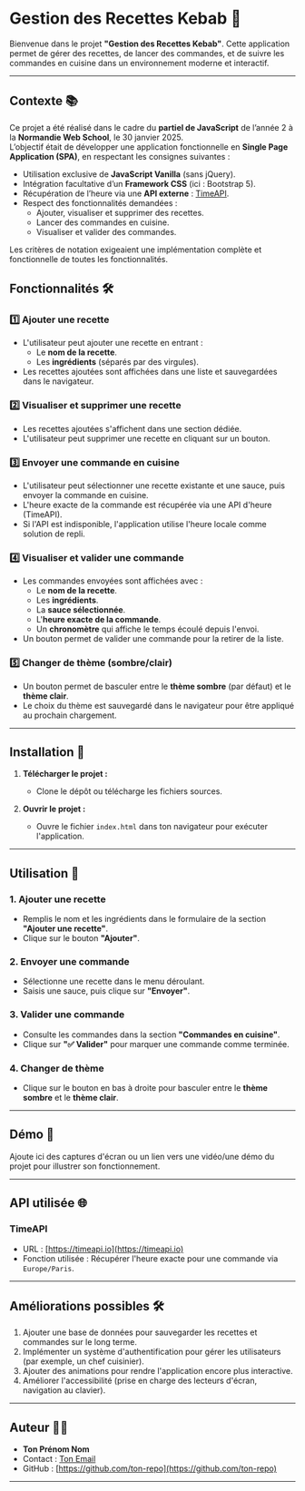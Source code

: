 # Gestion des Recettes Kebab 🍖

Bienvenue dans le projet **"Gestion des Recettes Kebab"**. Cette application permet de gérer des recettes, de lancer des commandes, et de suivre les commandes en cuisine dans un environnement moderne et interactif.

---
## Contexte 📚

Ce projet a été réalisé dans le cadre du **partiel de JavaScript** de l’année 2 à la **Normandie Web School**, le 30 janvier 2025.  
L’objectif était de développer une application fonctionnelle en **Single Page Application (SPA)**, en respectant les consignes suivantes :

- Utilisation exclusive de **JavaScript Vanilla** (sans jQuery).
- Intégration facultative d’un **Framework CSS** (ici : Bootstrap 5).
- Récupération de l’heure via une **API externe** : [TimeAPI](https://timeapi.io).
- Respect des fonctionnalités demandées :
  - Ajouter, visualiser et supprimer des recettes.
  - Lancer des commandes en cuisine.
  - Visualiser et valider des commandes.

Les critères de notation exigeaient une implémentation complète et fonctionnelle de toutes les fonctionnalités.

## Fonctionnalités 🛠️

### 1️⃣ Ajouter une recette
- L'utilisateur peut ajouter une recette en entrant :
  - Le **nom de la recette**.
  - Les **ingrédients** (séparés par des virgules).
- Les recettes ajoutées sont affichées dans une liste et sauvegardées dans le navigateur.

### 2️⃣ Visualiser et supprimer une recette
- Les recettes ajoutées s'affichent dans une section dédiée.
- L'utilisateur peut supprimer une recette en cliquant sur un bouton.

### 3️⃣ Envoyer une commande en cuisine
- L'utilisateur peut sélectionner une recette existante et une sauce, puis envoyer la commande en cuisine.
- L'heure exacte de la commande est récupérée via une API d'heure (TimeAPI).
- Si l'API est indisponible, l'application utilise l'heure locale comme solution de repli.

### 4️⃣ Visualiser et valider une commande
- Les commandes envoyées sont affichées avec :
  - Le **nom de la recette**.
  - Les **ingrédients**.
  - La **sauce sélectionnée**.
  - L'**heure exacte de la commande**.
  - Un **chronomètre** qui affiche le temps écoulé depuis l'envoi.
- Un bouton permet de valider une commande pour la retirer de la liste.

### 5️⃣ Changer de thème (sombre/clair)
- Un bouton permet de basculer entre le **thème sombre** (par défaut) et le **thème clair**.
- Le choix du thème est sauvegardé dans le navigateur pour être appliqué au prochain chargement.

---

## Installation 🚀

1. **Télécharger le projet :**
   - Clone le dépôt ou télécharge les fichiers sources.

2. **Ouvrir le projet :**
   - Ouvre le fichier `index.html` dans ton navigateur pour exécuter l'application.

---

## Utilisation 📝

### 1. Ajouter une recette
- Remplis le nom et les ingrédients dans le formulaire de la section **"Ajouter une recette"**.
- Clique sur le bouton **"Ajouter"**.

### 2. Envoyer une commande
- Sélectionne une recette dans le menu déroulant.
- Saisis une sauce, puis clique sur **"Envoyer"**.

### 3. Valider une commande
- Consulte les commandes dans la section **"Commandes en cuisine"**.
- Clique sur **"✅ Valider"** pour marquer une commande comme terminée.

### 4. Changer de thème
- Clique sur le bouton en bas à droite pour basculer entre le **thème sombre** et le **thème clair**.

---

## Démo 🎥

Ajoute ici des captures d'écran ou un lien vers une vidéo/une démo du projet pour illustrer son fonctionnement.

---

## API utilisée 🌐

### TimeAPI
- URL : [https://timeapi.io](https://timeapi.io)
- Fonction utilisée : Récupérer l'heure exacte pour une commande via `Europe/Paris`.

---

## Améliorations possibles 🛠️

1. Ajouter une base de données pour sauvegarder les recettes et commandes sur le long terme.
2. Implémenter un système d'authentification pour gérer les utilisateurs (par exemple, un chef cuisinier).
3. Ajouter des animations pour rendre l'application encore plus interactive.
4. Améliorer l'accessibilité (prise en charge des lecteurs d'écran, navigation au clavier).

---

## Auteur 👨‍💻
- **Ton Prénom Nom**
- Contact : [Ton Email](mailto:tonemail@example.com)
- GitHub : [https://github.com/ton-repo](https://github.com/ton-repo)

---
